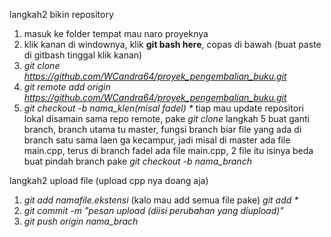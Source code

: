 langkah2 bikin repository
1. masuk ke folder tempat mau naro proyeknya
2. klik kanan di windownya, klik **git bash here**, copas di bawah (buat paste di gitbash tinggal klik kanan)
3. _git clone https://github.com/WCandra64/proyek_pengembalian_buku.git_
4. _git remote add origin https://github.com/WCandra64/proyek_pengembalian_buku.git_
5. _git checkout -b nama_klen(misal fadel) *_
tiap mau update repositori lokal disamain sama repo remote, pake _git clone_
langkah 5 buat ganti branch, branch utama tu master, fungsi branch biar file yang ada di branch satu sama laen ga kecampur, jadi misal di master ada file main.cpp, terus di branch fadel ada file main.cpp, 2 file itu isinya beda
buat pindah branch pake _git checkout -b nama_branch_

langkah2 upload file (upload cpp nya doang aja)
1. _git add namafile.ekstensi_ (kalo mau add semua file pake) _git add *_
2. _git commit -m "pesan upload (diisi perubahan yang diupload)"_
3. _git push origin nama_brach_
